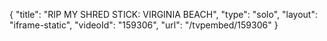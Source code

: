 {
    "title": "RIP MY SHRED STICK: VIRGINIA BEACH",
    "type": "solo",
    "layout": "iframe-static",
    "videoId": "159306",
    "url": "\/tvpembed\/159306"
}